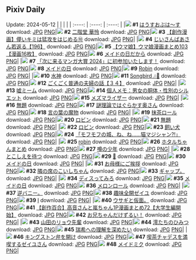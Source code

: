 ## Pixiv Daily
Update: 2024-05-12
|      |      |      |
| :----: | :----: | :----: |
|![](https://pixiv.microyu.workers.dev/c/240x480/img-master/img/2024/05/10/00/00/19/118585061_p0_master1200.jpg) **#1** [はうすおぶは～す](https://www.pixiv.net/artworks/118585061) download: [JPG](https://pixiv.microyu.workers.dev/img-original/img/2024/05/10/00/00/19/118585061_p0.jpg) [PNG](https://pixiv.microyu.workers.dev/img-original/img/2024/05/10/00/00/19/118585061_p0.png)|![](https://pixiv.microyu.workers.dev/c/240x480/img-master/img/2024/05/10/00/02/18/118585385_p0_master1200.jpg) **#2** [二階堂 華怜](https://www.pixiv.net/artworks/118585385) download: [JPG](https://pixiv.microyu.workers.dev/img-original/img/2024/05/10/00/02/18/118585385_p0.jpg) [PNG](https://pixiv.microyu.workers.dev/img-original/img/2024/05/10/00/02/18/118585385_p0.png)|![](https://pixiv.microyu.workers.dev/c/240x480/img-master/img/2024/05/10/00/11/22/118585778_p0_master1200.jpg) **#3** [【創作漫画】儚いキミは猛攻をはじめる⑩](https://www.pixiv.net/artworks/118585778) download: [JPG](https://pixiv.microyu.workers.dev/img-original/img/2024/05/10/00/11/22/118585778_p0.jpg) [PNG](https://pixiv.microyu.workers.dev/img-original/img/2024/05/10/00/11/22/118585778_p0.png)|
|![](https://pixiv.microyu.workers.dev/c/240x480/img-master/img/2024/05/11/10/47/50/118623168_p0_master1200.jpg) **#4** [じいさんばあさん若返る【196】](https://www.pixiv.net/artworks/118623168) download: [JPG](https://pixiv.microyu.workers.dev/img-original/img/2024/05/11/10/47/50/118623168_p0.jpg) [PNG](https://pixiv.microyu.workers.dev/img-original/img/2024/05/11/10/47/50/118623168_p0.png)|![](https://pixiv.microyu.workers.dev/c/240x480/img-master/img/2024/05/10/00/01/52/118585345_p0_master1200.jpg) **#5** [【ウマ娘】ウマ娘漫画まとめ103【漫画16枚】](https://www.pixiv.net/artworks/118585345) download: [JPG](https://pixiv.microyu.workers.dev/img-original/img/2024/05/10/00/01/52/118585345_p0.jpg) [PNG](https://pixiv.microyu.workers.dev/img-original/img/2024/05/10/00/01/52/118585345_p0.png)|![](https://pixiv.microyu.workers.dev/c/240x480/img-master/img/2024/05/11/23/46/03/118643408_p0_master1200.jpg) **#6** [メイドの日だから](https://www.pixiv.net/artworks/118643408) download: [JPG](https://pixiv.microyu.workers.dev/img-original/img/2024/05/11/23/46/03/118643408_p0.jpg) [PNG](https://pixiv.microyu.workers.dev/img-original/img/2024/05/11/23/46/03/118643408_p0.png)|
|![](https://pixiv.microyu.workers.dev/c/240x480/img-master/img/2024/05/10/12/52/28/118596390_p0_master1200.jpg) **#7** [「次に来るマンガ大賞 2024」に初参加いたします！](https://www.pixiv.net/artworks/118596390) download: [JPG](https://pixiv.microyu.workers.dev/img-original/img/2024/05/10/12/52/28/118596390_p0.jpg) [PNG](https://pixiv.microyu.workers.dev/img-original/img/2024/05/10/12/52/28/118596390_p0.png)|![](https://pixiv.microyu.workers.dev/c/240x480/img-master/img/2024/05/10/17/48/46/118601031_p0_master1200.jpg) **#8** [メイドの日](https://www.pixiv.net/artworks/118601031) download: [JPG](https://pixiv.microyu.workers.dev/img-original/img/2024/05/10/17/48/46/118601031_p0.jpg) [PNG](https://pixiv.microyu.workers.dev/img-original/img/2024/05/10/17/48/46/118601031_p0.png)|![](https://pixiv.microyu.workers.dev/c/240x480/img-master/img/2024/05/10/00/34/37/118586589_p0_master1200.jpg) **#9** [Robin](https://www.pixiv.net/artworks/118586589) download: [JPG](https://pixiv.microyu.workers.dev/img-original/img/2024/05/10/00/34/37/118586589_p0.jpg) [PNG](https://pixiv.microyu.workers.dev/img-original/img/2024/05/10/00/34/37/118586589_p0.png)|
|![](https://pixiv.microyu.workers.dev/c/240x480/img-master/img/2024/05/10/00/13/19/118585842_p0_master1200.jpg) **#10** [水神](https://www.pixiv.net/artworks/118585842) download: [JPG](https://pixiv.microyu.workers.dev/img-original/img/2024/05/10/00/13/19/118585842_p0.jpg) [PNG](https://pixiv.microyu.workers.dev/img-original/img/2024/05/10/00/13/19/118585842_p0.png)|![](https://pixiv.microyu.workers.dev/c/240x480/img-master/img/2024/05/10/14/44/02/118597940_p0_master1200.jpg) **#11** [Songbird 🎶🎤](https://www.pixiv.net/artworks/118597940) download: [JPG](https://pixiv.microyu.workers.dev/img-original/img/2024/05/10/14/44/02/118597940_p0.jpg) [PNG](https://pixiv.microyu.workers.dev/img-original/img/2024/05/10/14/44/02/118597940_p0.png)|![](https://pixiv.microyu.workers.dev/c/240x480/img-master/img/2024/05/10/17/00/09/118600083_p0_master1200.jpg) **#12** [ごくごく普通の夫婦の話【３４】](https://www.pixiv.net/artworks/118600083) download: [JPG](https://pixiv.microyu.workers.dev/img-original/img/2024/05/10/17/00/09/118600083_p0.jpg) [PNG](https://pixiv.microyu.workers.dev/img-original/img/2024/05/10/17/00/09/118600083_p0.png)|
|![](https://pixiv.microyu.workers.dev/c/240x480/img-master/img/2024/05/11/17/18/00/118631309_p0_master1200.jpg) **#13** [嘘ミーム](https://www.pixiv.net/artworks/118631309) download: [JPG](https://pixiv.microyu.workers.dev/img-original/img/2024/05/11/17/18/00/118631309_p0.jpg) [PNG](https://pixiv.microyu.workers.dev/img-original/img/2024/05/11/17/18/00/118631309_p0.png)|![](https://pixiv.microyu.workers.dev/c/240x480/img-master/img/2024/05/11/06/00/11/118619154_p0_master1200.jpg) **#14** [個人メモ：男女の胴体・性別のシルエット](https://www.pixiv.net/artworks/118619154) download: [JPG](https://pixiv.microyu.workers.dev/img-original/img/2024/05/11/06/00/11/118619154_p0.jpg) [PNG](https://pixiv.microyu.workers.dev/img-original/img/2024/05/11/06/00/11/118619154_p0.png)|![](https://pixiv.microyu.workers.dev/c/240x480/img-master/img/2024/05/10/21/57/00/118608281_p0_master1200.jpg) **#15** [メズマライザー](https://www.pixiv.net/artworks/118608281) download: [JPG](https://pixiv.microyu.workers.dev/img-original/img/2024/05/10/21/57/00/118608281_p0.jpg) [PNG](https://pixiv.microyu.workers.dev/img-original/img/2024/05/10/21/57/00/118608281_p0.png)|
|![](https://pixiv.microyu.workers.dev/c/240x480/img-master/img/2024/05/11/01/22/09/118615376_p0_master1200.jpg) **#16** [無題](https://www.pixiv.net/artworks/118615376) download: [JPG](https://pixiv.microyu.workers.dev/img-original/img/2024/05/11/01/22/09/118615376_p0.jpg) [PNG](https://pixiv.microyu.workers.dev/img-original/img/2024/05/11/01/22/09/118615376_p0.png)|![](https://pixiv.microyu.workers.dev/c/240x480/img-master/img/2024/05/10/00/03/22/118585470_p0_master1200.jpg) **#17** [謎理論ではぐらかす奥さん](https://www.pixiv.net/artworks/118585470) download: [JPG](https://pixiv.microyu.workers.dev/img-original/img/2024/05/10/00/03/22/118585470_p0.jpg) [PNG](https://pixiv.microyu.workers.dev/img-original/img/2024/05/10/00/03/22/118585470_p0.png)|![](https://pixiv.microyu.workers.dev/c/240x480/img-master/img/2024/05/11/15/54/16/118629368_p0_master1200.jpg) **#18** [言の葉の魔物](https://www.pixiv.net/artworks/118629368) download: [JPG](https://pixiv.microyu.workers.dev/img-original/img/2024/05/11/15/54/16/118629368_p0.jpg) [PNG](https://pixiv.microyu.workers.dev/img-original/img/2024/05/11/15/54/16/118629368_p0.png)|
|![](https://pixiv.microyu.workers.dev/c/240x480/img-master/img/2024/05/10/20/30/01/118605371_p0_master1200.jpg) **#19** [抹茶ロール](https://www.pixiv.net/artworks/118605371) download: [JPG](https://pixiv.microyu.workers.dev/img-original/img/2024/05/10/20/30/01/118605371_p0.jpg) [PNG](https://pixiv.microyu.workers.dev/img-original/img/2024/05/10/20/30/01/118605371_p0.png)|![](https://pixiv.microyu.workers.dev/c/240x480/img-master/img/2024/05/11/15/21/11/118628704_p0_master1200.jpg) **#20** [ロビン](https://www.pixiv.net/artworks/118628704) download: [JPG](https://pixiv.microyu.workers.dev/img-original/img/2024/05/11/15/21/11/118628704_p0.jpg) [PNG](https://pixiv.microyu.workers.dev/img-original/img/2024/05/11/15/21/11/118628704_p0.png)|![](https://pixiv.microyu.workers.dev/c/240x480/img-master/img/2024/05/11/17/16/29/118631263_p0_master1200.jpg) **#21** [無題](https://www.pixiv.net/artworks/118631263) download: [JPG](https://pixiv.microyu.workers.dev/img-original/img/2024/05/11/17/16/29/118631263_p0.jpg) [PNG](https://pixiv.microyu.workers.dev/img-original/img/2024/05/11/17/16/29/118631263_p0.png)|
|![](https://pixiv.microyu.workers.dev/c/240x480/img-master/img/2024/05/11/00/08/44/118613272_p0_master1200.jpg) **#22** [ロビン](https://www.pixiv.net/artworks/118613272) download: [JPG](https://pixiv.microyu.workers.dev/img-original/img/2024/05/11/00/08/44/118613272_p0.jpg) [PNG](https://pixiv.microyu.workers.dev/img-original/img/2024/05/11/00/08/44/118613272_p0.png)|![](https://pixiv.microyu.workers.dev/c/240x480/img-master/img/2024/05/10/00/37/14/118586675_p0_master1200.jpg) **#23** [飼い犬](https://www.pixiv.net/artworks/118586675) download: [JPG](https://pixiv.microyu.workers.dev/img-original/img/2024/05/10/00/37/14/118586675_p0.jpg) [PNG](https://pixiv.microyu.workers.dev/img-original/img/2024/05/10/00/37/14/118586675_p0.png)|![](https://pixiv.microyu.workers.dev/c/240x480/img-master/img/2024/05/10/03/09/34/118589602_p0_master1200.jpg) **#24** [「モフモフの城、ね、ね...…猫マジシャン⁈」](https://www.pixiv.net/artworks/118589602) download: [JPG](https://pixiv.microyu.workers.dev/img-original/img/2024/05/10/03/09/34/118589602_p0.jpg) [PNG](https://pixiv.microyu.workers.dev/img-original/img/2024/05/10/03/09/34/118589602_p0.png)|
|![](https://pixiv.microyu.workers.dev/c/240x480/img-master/img/2024/05/10/18/48/22/118602471_p0_master1200.jpg) **#25** [robin](https://www.pixiv.net/artworks/118602471) download: [JPG](https://pixiv.microyu.workers.dev/img-original/img/2024/05/10/18/48/22/118602471_p0.jpg) [PNG](https://pixiv.microyu.workers.dev/img-original/img/2024/05/10/18/48/22/118602471_p0.png)|![](https://pixiv.microyu.workers.dev/c/240x480/img-master/img/2024/05/10/12/05/26/118595541_p0_master1200.jpg) **#26** [ホタルちゃんまとめ](https://www.pixiv.net/artworks/118595541) download: [JPG](https://pixiv.microyu.workers.dev/img-original/img/2024/05/10/12/05/26/118595541_p0.jpg) [PNG](https://pixiv.microyu.workers.dev/img-original/img/2024/05/10/12/05/26/118595541_p0.png)|![](https://pixiv.microyu.workers.dev/c/240x480/img-master/img/2024/05/11/20/41/53/118637096_p0_master1200.jpg) **#27** [噂の少年](https://www.pixiv.net/artworks/118637096) download: [JPG](https://pixiv.microyu.workers.dev/img-original/img/2024/05/11/20/41/53/118637096_p0.jpg) [PNG](https://pixiv.microyu.workers.dev/img-original/img/2024/05/11/20/41/53/118637096_p0.png)|
|![](https://pixiv.microyu.workers.dev/c/240x480/img-master/img/2024/05/11/00/00/05/118612611_p0_master1200.jpg) **#28** [とこしえを待つ](https://www.pixiv.net/artworks/118612611) download: [JPG](https://pixiv.microyu.workers.dev/img-original/img/2024/05/11/00/00/05/118612611_p0.jpg) [PNG](https://pixiv.microyu.workers.dev/img-original/img/2024/05/11/00/00/05/118612611_p0.png)|![](https://pixiv.microyu.workers.dev/c/240x480/img-master/img/2024/05/10/00/00/25/118585096_p0_master1200.jpg) **#29** [💙](https://www.pixiv.net/artworks/118585096) download: [JPG](https://pixiv.microyu.workers.dev/img-original/img/2024/05/10/00/00/25/118585096_p0.jpg) [PNG](https://pixiv.microyu.workers.dev/img-original/img/2024/05/10/00/00/25/118585096_p0.png)|![](https://pixiv.microyu.workers.dev/c/240x480/img-master/img/2024/05/10/17/12/06/118600333_p0_master1200.jpg) **#30** [メイドの日](https://www.pixiv.net/artworks/118600333) download: [JPG](https://pixiv.microyu.workers.dev/img-original/img/2024/05/10/17/12/06/118600333_p0.jpg) [PNG](https://pixiv.microyu.workers.dev/img-original/img/2024/05/10/17/12/06/118600333_p0.png)|
|![](https://pixiv.microyu.workers.dev/c/240x480/img-master/img/2024/05/11/01/11/16/118612625_p0_master1200.jpg) **#31** [お母様にご挨拶](https://www.pixiv.net/artworks/118612625) download: [JPG](https://pixiv.microyu.workers.dev/img-original/img/2024/05/11/01/11/16/118612625_p0.jpg) [PNG](https://pixiv.microyu.workers.dev/img-original/img/2024/05/11/01/11/16/118612625_p0.png)|![](https://pixiv.microyu.workers.dev/c/240x480/img-master/img/2024/05/10/00/14/40/118585882_p0_master1200.jpg) **#32** [隣の席のこいしちゃん](https://www.pixiv.net/artworks/118585882) download: [JPG](https://pixiv.microyu.workers.dev/img-original/img/2024/05/10/00/14/40/118585882_p0.jpg) [PNG](https://pixiv.microyu.workers.dev/img-original/img/2024/05/10/00/14/40/118585882_p0.png)|![](https://pixiv.microyu.workers.dev/c/240x480/img-master/img/2024/05/10/17/35/30/118600778_p0_master1200.jpg) **#33** [ギャップ。](https://www.pixiv.net/artworks/118600778) download: [JPG](https://pixiv.microyu.workers.dev/img-original/img/2024/05/10/17/35/30/118600778_p0.jpg) [PNG](https://pixiv.microyu.workers.dev/img-original/img/2024/05/10/17/35/30/118600778_p0.png)|
|![](https://pixiv.microyu.workers.dev/c/240x480/img-master/img/2024/05/11/13/57/52/118626952_p0_master1200.jpg) **#34** [ディスってみろ](https://www.pixiv.net/artworks/118626952) download: [JPG](https://pixiv.microyu.workers.dev/img-original/img/2024/05/11/13/57/52/118626952_p0.jpg) [PNG](https://pixiv.microyu.workers.dev/img-original/img/2024/05/11/13/57/52/118626952_p0.png)|![](https://pixiv.microyu.workers.dev/c/240x480/img-master/img/2024/05/10/17/54/24/118601135_p0_master1200.jpg) **#35** [メイドの日](https://www.pixiv.net/artworks/118601135) download: [JPG](https://pixiv.microyu.workers.dev/img-original/img/2024/05/10/17/54/24/118601135_p0.jpg) [PNG](https://pixiv.microyu.workers.dev/img-original/img/2024/05/10/17/54/24/118601135_p0.png)|![](https://pixiv.microyu.workers.dev/c/240x480/img-master/img/2024/05/11/20/30/04/118636743_p0_master1200.jpg) **#36** [メロンロール](https://www.pixiv.net/artworks/118636743) download: [JPG](https://pixiv.microyu.workers.dev/img-original/img/2024/05/11/20/30/04/118636743_p0.jpg) [PNG](https://pixiv.microyu.workers.dev/img-original/img/2024/05/11/20/30/04/118636743_p0.png)|
|![](https://pixiv.microyu.workers.dev/c/240x480/img-master/img/2024/05/11/08/51/29/118621199_p0_master1200.jpg) **#37** [逆バニー。](https://www.pixiv.net/artworks/118621199) download: [JPG](https://pixiv.microyu.workers.dev/img-original/img/2024/05/11/08/51/29/118621199_p0.jpg) [PNG](https://pixiv.microyu.workers.dev/img-original/img/2024/05/11/08/51/29/118621199_p0.png)|![](https://pixiv.microyu.workers.dev/c/240x480/img-master/img/2024/05/11/13/57/21/118626945_p0_master1200.jpg) **#38** [趣味全開ゼイユ](https://www.pixiv.net/artworks/118626945) download: [JPG](https://pixiv.microyu.workers.dev/img-original/img/2024/05/11/13/57/21/118626945_p0.jpg) [PNG](https://pixiv.microyu.workers.dev/img-original/img/2024/05/11/13/57/21/118626945_p0.png)|![](https://pixiv.microyu.workers.dev/c/240x480/img-master/img/2024/05/11/01/01/23/118614861_p0_master1200.jpg) **#39** [Ⅰ](https://www.pixiv.net/artworks/118614861) download: [JPG](https://pixiv.microyu.workers.dev/img-original/img/2024/05/11/01/01/23/118614861_p0.jpg) [PNG](https://pixiv.microyu.workers.dev/img-original/img/2024/05/11/01/01/23/118614861_p0.png)|
|![](https://pixiv.microyu.workers.dev/c/240x480/img-master/img/2024/05/10/06/31/01/118591556_p0_master1200.jpg) **#40** [ウサギと仮面。](https://www.pixiv.net/artworks/118591556) download: [JPG](https://pixiv.microyu.workers.dev/img-original/img/2024/05/10/06/31/01/118591556_p0.jpg) [PNG](https://pixiv.microyu.workers.dev/img-original/img/2024/05/10/06/31/01/118591556_p0.png)|![](https://pixiv.microyu.workers.dev/c/240x480/img-master/img/2024/05/11/00/02/05/118612959_p0_master1200.jpg) **#41** [【創作百合】高音さんと嵐ちゃん1P漫画まとめ72【大学生編開始】](https://www.pixiv.net/artworks/118612959) download: [JPG](https://pixiv.microyu.workers.dev/img-original/img/2024/05/11/00/02/05/118612959_p0.jpg) [PNG](https://pixiv.microyu.workers.dev/img-original/img/2024/05/11/00/02/05/118612959_p0.png)|![](https://pixiv.microyu.workers.dev/c/240x480/img-master/img/2024/05/10/18/50/08/118602513_p0_master1200.jpg) **#42** [お兄ちゃんだけずるい！](https://www.pixiv.net/artworks/118602513) download: [JPG](https://pixiv.microyu.workers.dev/img-original/img/2024/05/10/18/50/08/118602513_p0.jpg) [PNG](https://pixiv.microyu.workers.dev/img-original/img/2024/05/10/18/50/08/118602513_p0.png)|
|![](https://pixiv.microyu.workers.dev/c/240x480/img-master/img/2024/05/10/17/18/40/118600459_p0_master1200.jpg) **#43** [山田のリョウ先輩](https://www.pixiv.net/artworks/118600459) download: [JPG](https://pixiv.microyu.workers.dev/img-original/img/2024/05/10/17/18/40/118600459_p0.jpg) [PNG](https://pixiv.microyu.workers.dev/img-original/img/2024/05/10/17/18/40/118600459_p0.png)|![](https://pixiv.microyu.workers.dev/c/240x480/img-master/img/2024/05/11/00/00/28/118612728_p0_master1200.jpg) **#44** [澪たちのひみつ](https://www.pixiv.net/artworks/118612728) download: [JPG](https://pixiv.microyu.workers.dev/img-original/img/2024/05/11/00/00/28/118612728_p0.jpg) [PNG](https://pixiv.microyu.workers.dev/img-original/img/2024/05/11/00/00/28/118612728_p0.png)|![](https://pixiv.microyu.workers.dev/c/240x480/img-master/img/2024/05/10/18/04/44/118601472_p0_master1200.jpg) **#45** [瑞希への理解を深めたい](https://www.pixiv.net/artworks/118601472) download: [JPG](https://pixiv.microyu.workers.dev/img-original/img/2024/05/10/18/04/44/118601472_p0.jpg) [PNG](https://pixiv.microyu.workers.dev/img-original/img/2024/05/10/18/04/44/118601472_p0.png)|
|![](https://pixiv.microyu.workers.dev/c/240x480/img-master/img/2024/05/10/07/06/02/118591960_p0_master1200.jpg) **#46** [キングストン弁を開け](https://www.pixiv.net/artworks/118591960) download: [JPG](https://pixiv.microyu.workers.dev/img-original/img/2024/05/10/07/06/02/118591960_p0.jpg) [PNG](https://pixiv.microyu.workers.dev/img-original/img/2024/05/10/07/06/02/118591960_p0.png)|![](https://pixiv.microyu.workers.dev/c/240x480/img-master/img/2024/05/11/01/16/22/118615228_p0_master1200.jpg) **#47** [喫茶チャデスを満喫するゼイユさん](https://www.pixiv.net/artworks/118615228) download: [JPG](https://pixiv.microyu.workers.dev/img-original/img/2024/05/11/01/16/22/118615228_p0.jpg) [PNG](https://pixiv.microyu.workers.dev/img-original/img/2024/05/11/01/16/22/118615228_p0.png)|![](https://pixiv.microyu.workers.dev/c/240x480/img-master/img/2024/05/10/19/30/01/118603576_p0_master1200.jpg) **#48** [メイドミク](https://www.pixiv.net/artworks/118603576) download: [JPG](https://pixiv.microyu.workers.dev/img-original/img/2024/05/10/19/30/01/118603576_p0.jpg) [PNG](https://pixiv.microyu.workers.dev/img-original/img/2024/05/10/19/30/01/118603576_p0.png)|
